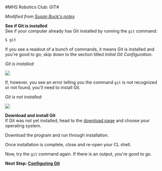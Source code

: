 #MHS Robotics Club: GIT#

<i>Modified from <a href="https://github.com/susanBuck/notes">Susan Buck's notes</a></i>

<b>See if Git is installed</b><br/>
See if your computer already has Git installed by running the `git` command:

```bash
$ git
```


If you see a readout of a bunch of commands, it means Git is installed and you're good to go; skip down to the section titled *Initial Git Configuration*.

*Git is installed:*

<img src='http://making-the-internet.s3.amazonaws.com/vc-git-success.png'> 

If, however, you see an error telling you the command `git` is not recognized or not found, you'll need to install Git.

*Git is not installed*:

<img src='http://making-the-internet.s3.amazonaws.com/vc-git-not-installed.png'>



<b>Download and install Git</b><br/>
If Git was *not* yet installed, head to the [download page](http://git-scm.com/downloads) and choose your operating system. 

Download the program and run through installation.

Once installation is complete, close and re-open your CL shell.

Now, try the `git` command again. If there is an output, you're good to go.

<b>Next Step: <a href="config.md">Configuring Git</a></b>